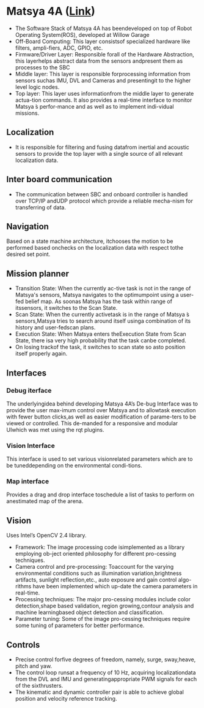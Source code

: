 # Matsya 4A ([Link](https://robonation.org/sites/default/files/IITBombay_2016_RoboSub_Journal.pdf))
* The  Software  Stack  of  Matsya  4A  has  beendeveloped on top of Robot Operating System(ROS), developed at Willow Garage
* Off-Board Computing:  This layer consistsof specialized hardware like filters, ampli-fiers, ADC, GPIO, etc.  
* Firmware/Driver  Layer:   Responsible  forall of the Hardware Abstraction, this layerhelps abstract data from the sensors andpresent them as processes to the SBC
* Middle layer:  This layer is responsible forprocessing information from sensors suchas IMU, DVL and Cameras and presentingit to the higher level logic nodes.
* Top  layer:   This  layer  uses  informationfrom  the  middle  layer  to  generate  actua-tion  commands.   It  also  provides  a  real-time interface to monitor Matsya ́s perfor-mance and as well as to implement indi-vidual missions.
## Localization
*  It  is  responsible  for  filtering  and  fusing  datafrom  inertial  and  acoustic  sensors  to  provide the top layer with a single source of all relevant localization data. 
## Inter board communication
* The   communication   between   SBC   and   onboard controller is handled over TCP/IP andUDP protocol which provide a reliable mecha-nism for transferring of data. 
## Navigation
Based  on  a  state  machine  architecture,  itchooses the motion to be performed based onchecks on the localization data with respect tothe desired set point.
## Mission planner
* Transition State:  When the currently ac-tive  task  is  not  in  the  range  of  Matsya's sensors, Matsya navigates to the optimumpoint using a user-fed belief map.  As soonas Matsya has the task within range of itssensors, it switches to the Scan State.
* Scan  State:   When  the  currently  activetask  is  in  the  range  of  Matsya ́s  sensors,Matsya tries to search around itself usinga combination of its history and user-fedscan  plans.
* Execution State:  When Matsya enters theExecution State from Scan State, there isa very high probability that the task canbe completed.
* On losing trackof the task, it switches to scan state so asto position itself properly again.
## Interfaces
### Debug iterface
The underlyingidea  behind  developing  Matsya  4A’s  De-bug Interface was to provide the user max-imum  control  over  Matsya  and  to  allowtask  execution  with  fewer  button  clicks,as  well  as  easier  modification  of  parame-ters to be viewed or controlled.  This de-manded for a responsive and modular UIwhich was met using the rqt plugins.
### Vision Interface
This interface is used to set various visionrelated parameters which are to be tuneddepending  on  the  environmental  condi-tions.
### Map interface
Provides  a  drag  and  drop  interface  toschedule a list of tasks to perform on anestimated map of the arena.
## Vision
Uses Intel’s OpenCV 2.4 library.
* Framework:  The image processing code isimplemented  as  a  library  employing  ob-ject oriented philosophy for different pro-cessing  techniques. 
* Camera  control  and  pre-processing:   Toaccount   for   the   varying   environmental conditions such as illumination variation,brightness   artifacts,   sunlight   reflection,etc., auto exposure and gain control algo-rithms have been implemented which up-date the camera parameters in real-time.
* Processing  techniques:   The  major  pro-cessing  modules  include  color  detection,shape  based  validation,  region  growing,contour   analysis   and   machine   learningbased  object  detection  and  classification.
* Parameter tuning: Some of the image pro-cessing techniques require some tuning of parameters for better performance.
## Controls
* Precise control forfive  degrees  of  freedom,  namely,  surge,  sway,heave,  pitch  and  yaw.
* The  control  loop  runsat a frequency of 10 Hz, acquiring localizationdata  from  the  DVL  and  IMU  and  generatingappropriate  PWM  signals  for  each  of  the  sixthrusters. 
* The kinematic  and  dynamic  controller  pair  is  able  to achieve  global  position  and  velocity  reference tracking.
